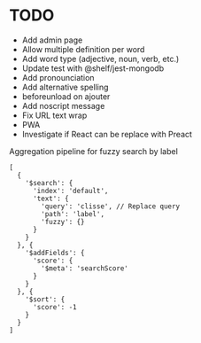 # TODO

- Add admin page
- Allow multiple definition per word
- Add word type (adjective, noun, verb, etc.)
- Update test with @shelf/jest-mongodb
- Add pronounciation
- Add alternative spelling
- beforeunload on ajouter
- Add noscript message
- Fix URL text wrap
- PWA
- Investigate if React can be replace with Preact

Aggregation pipeline for fuzzy search by label

```
[
  {
    '$search': {
      'index': 'default', 
      'text': {
        'query': 'clisse', // Replace query 
        'path': 'label', 
        'fuzzy': {}
      }
    }
  }, {
    '$addFields': {
      'score': {
        '$meta': 'searchScore'
      }
    }
  }, {
    '$sort': {
      'score': -1
    }
  }
]
```
